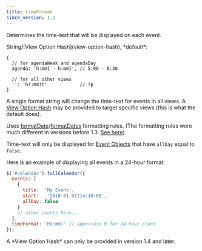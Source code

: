 ```yaml
---
title: timeFormat
since_version: 1.1
---
```


Determines the time-text that will be displayed on each event.

<div class='spec' markdown='1'>
String/[View Option Hash](view-option-hash), *default*:

```
{
  // for agendaWeek and agendaDay
  agenda: 'h:mm{ - h:mm}', // 5:00 - 6:30

  // for all other views
  '': 'h(:mm)t'            // 7p
}
```
</div>

A single format string will change the time-text for events in all views. A [View Option Hash](view-option-hash) may be provided to target specific views (this is what the default does).

Uses [formatDate](formatDate)/[formatDates](formatDates) formatting rules.
(The formatting rules were much different in versions before 1.3. [See here](formatDate-pre-13))

Time-text will only be displayed for [Event Objects](event-object) that have `allDay` equal to `false`.

Here is an example of displaying all events in a 24-hour format:

```js
$('#calendar').fullCalendar({
  events: [
    {
      title:  'My Event',
      start:   '2010-01-01T14:30:00',
      allDay: false
    }
    // other events here...
  ],
  timeFormat: 'H(:mm)' // uppercase H for 24-hour clock
});
```

<div class='version-info' markdown='1'>
A *View Option Hash* can only be provided in version 1.4 and later.
</div>
